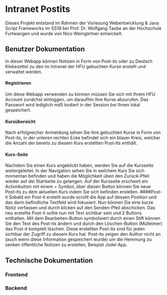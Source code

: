 # Intranet Postits

Dieses Projekt entstand im Rahmen der Vorlesung Webentwicklung & Java Script Frameworks im SS18 bei Prof. Dr. Wolfgang Taube
an der Hochschule Furtwangen und wurde von Nico Weingärtner entwickelt.

## Benutzer Dokumentation

In dieser Webapp können Notizen in Form von Post-its oder zu Deutsch Klebezettel zu den im Intranet der HFU gebuchten Kurse erstellt und verwaltet werden.
#### Registrieren
Um diese Webapp verwenden zu können müssen Sie sich mit Ihrem HFU Account zunächst einloggen, um daraufhin Ihre Kurse abzurufen. Das Passwort wird lediglich md5 kodiert in der Session bei Ihnen lokal gespeichert. 
#### Kursübersicht
Nach erfolgreicher Anmeldung sehen Sie ihre gebuchten Kurse in Form von Post-its, in der unteren rechten Ecke befindet sich ein blauer Kreis, welcher die Anzahl der bereits zu diesem Kurs erstellten Post-Its enthält. 
#### Kurs-Seite
Nachdem Sie einen Kurs angeklickt haben, werden Sie auf die Kursseite weitergeleitet. In der Navigation sehen Sie in welchem Kurs Sie sich momentan befinden und haben die Möglichkeit üben den Zurück-Pfeil wieder auf dei Startseite zu gelangen. Auf der Kursseite erscheint ein Actionbutton mit einem + Symbol, über diesen Button können Sie neue Post-its zu dem aktuellen Kurs indem Sie sich befinden erstellen. 
####Post-it
Sobald ein Post-it erstellt wurde scrollt die App auf dessen Position und das darin befindliche Textfeld wird fokusiert. Nun können Sie eine kurze Notiz verfassen und durch klicken auf den Senden-Pfeil abschicken. Das neu erstellte Post-it sollte nun mit Text sichtbar sein und 2 Buttons enthalten. Mit dem Bearbeiten-Button symbolisiert durch einen Stift können Sie den Text des Post-its ändern und durch den Löschen-Button (Mülleimer) das Post-it komplett löschen. Diese erstellten Post-its sind für jeden sichtbar der Zugriff zu diesem Kurs hat. Post-its zeigen den Author nicht an (auch wenn diese Information gespeichert wurde) um die Hemmung zu senken öffentliche Notizen zu erstellen, Beispiel Jodel App.

## Technische Dokumentation

### Frontend

### Backend
